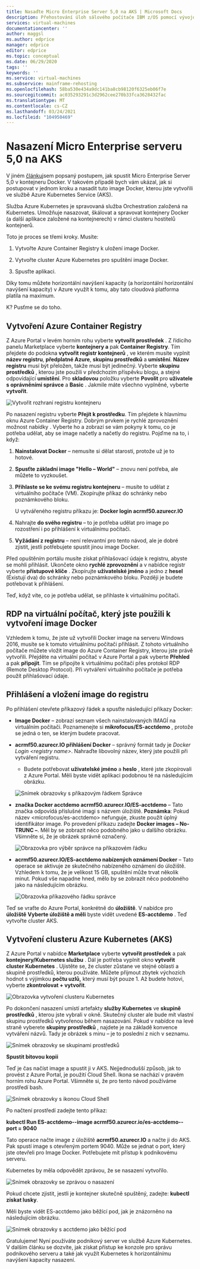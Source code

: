 ```yaml
---
title: Nasaďte Micro Enterprise Server 5,0 na AKS | Microsoft Docs
description: Přehostování úloh sálového počítače IBM z/OS pomocí vývojového a testovacího prostředí pro Azure na virtuálních počítačích Azure (virtuální počítače).
services: virtual-machines
documentationcenter: ''
author: maggsl
ms.author: edprice
manager: edprice
editor: edprice
ms.topic: conceptual
ms.date: 06/29/2020
tags: ''
keywords: ''
ms.service: virtual-machines
ms.subservice: mainframe-rehosting
ms.openlocfilehash: 58ba530e434a9dc141ba8cb98120f6325eb06f7e
ms.sourcegitcommit: ac035293291c3d2962cee270b33fca3628432fac
ms.translationtype: MT
ms.contentlocale: cs-CZ
ms.lasthandoff: 03/24/2021
ms.locfileid: "104950469"
---
```

# <a name="deploy-micro-focus-enterprise-server-50-to-aks"></a>Nasazení Micro Enterprise serveru 5,0 na AKS

V jiném [článku](./run-enterprise-server-container.md)jsem popsaný postupem, jak spustit Micro Enterprise Server 5,0 v kontejneru Docker. V takovém případě bych vám ukázal, jak si postupovat v jednom kroku a nasadit tuto image Docker, kterou jste vytvořili ve službě Azure Kubernetes Service (AKS).

Služba Azure Kubernetes je spravovaná služba Orchestration založená na Kubernetes. Umožňuje nasazovat, škálovat a spravovat kontejnery Docker (a další aplikace založené na kontejnerech) v rámci clusteru hostitelů kontejnerů.

Toto je proces se třemi kroky. Musíte:

1.  Vytvořte Azure Container Registry k uložení image Docker.

2.  Vytvořte cluster Azure Kubernetes pro spuštění image Docker.

3.  Spusťte aplikaci.

Díky tomu můžete horizontální navýšení kapacity (a horizontální horizontální navýšení kapacity) v Azure využít k tomu, aby tato cloudová platforma platila na maximum.

K? Pusťme se do toho.

## <a name="create-the-azure-container-registry"></a>Vytvoření Azure Container Registry

Z Azure Portal v levém horním rohu vyberte **vytvořit prostředek** . Z řídicího panelu Marketplace vyberte **kontejnery a** pak **Container Registry**. Tím přejdete do podokna **vytvořit registr kontejnerů** , ve kterém musíte vyplnit **název registru**, **předplatné Azure**, **skupinu prostředků** a **umístění**. **Název registru** musí být přeložen, takže musí být jedinečný. Vyberte **skupinu prostředků** , kterou jste použili v předchozím příspěvku blogu, a stejné odpovídající **umístění**. Pro **skladovou** položku vyberte **Povolit** pro **uživatele s oprávněními správce** a **Basic** . Jakmile máte všechno vyplněné, vyberte **vytvořit**.

![Vytvořit rozhraní registru kontejneru](media/deploy-image-1.png)

Po nasazení registru vyberte **Přejít k prostředku**. Tím přejdete k hlavnímu oknu Azure Container Registry. Dobrým prvkem je rychlé zprovoznění možnost nabídky  . Vyberte ho a zobrazí se vám pokyny k tomu, co je potřeba udělat, aby se image načetly a načetly do registru. Pojďme na to, i když:

1.  **Nainstalovat Docker** – nemusíte si dělat starosti, protože už je to hotové.

2.  **Spusťte základní image "Hello – World"** – znovu není potřeba, ale můžete to vyzkoušet.

3.  **Přihlaste se ke svému registru kontejneru** – musíte to udělat z virtuálního počítače (VM). Zkopírujte příkaz do schránky nebo poznámkového bloku.

    U vytvářeného registru příkazu je: **Docker login acrmf50.azurecr.IO**

4.  Nahrajte **do svého registru** – to je potřeba udělat pro image po rozostření i po přihlášení k virtuálnímu počítači.

5.  **Vyžádání z registru** – není relevantní pro tento návod, ale je dobré zjistit, jestli potřebujete spustit jinou image Docker.

Před opuštěním portálu musíte získat přihlašovací údaje k registru, abyste se mohli přihlásit. Ukončete okno **rychlé zprovoznění** a v nabídce registr vyberte **přístupové klíče** . Zkopírujte **uživatelské jméno** a jedno z **hesel** (Existují dva) do schránky nebo poznámkového bloku. Později je budete potřebovat k přihlášení.

Teď, když víte, co je potřeba udělat, se přihlaste k virtuálnímu počítači.

## <a name="rdp-to-the-virtual-machine-you-used-to-create-the-docker-image"></a>RDP na virtuální počítač, který jste použili k vytvoření image Docker

Vzhledem k tomu, že jste už vytvořili Docker image na serveru Windows 2016, musíte se k tomuto virtuálnímu počítači přihlásit. Z tohoto virtuálního počítače můžete vložit image do Azure Container Registry, kterou jste právě vytvořili. Přejděte na virtuální počítač v Azure Portal a pak vyberte **Přehled** a pak **připojit**. Tím se připojíte k virtuálnímu počítači přes protokol RDP (Remote Desktop Protocol). Při vytváření virtuálního počítače je potřeba použít přihlašovací údaje.

## <a name="log-in-and-push-the-image-to-the-registry"></a>Přihlášení a vložení image do registru

Po přihlášení otevřete příkazový řádek a spusťte následující příkazy Docker:

-   **Image Docker** – zobrazí seznam všech nainstalovaných IMAGÍ na virtuálním počítači. Poznamenejte si **mikrofocus/ES-acctdemo** , protože se jedná o ten, se kterým budete pracovat.

-   **acrmf50.azurecr.IO přihlášení Docker** – správný formát tady je *Docker Login \<registry name\>*. Nahraďte libovolný název, který jste použili při vytváření registru.

    -   Budete potřebovat **uživatelské jméno** a **heslo** , které jste zkopírovali z Azure Portal. Měli byste vidět aplikaci podobnou té na následujícím obrázku.

    ![Snímek obrazovky s příkazovým řádkem Správce](media/deploy-image-2.png)

-   **značka Docker acctdemo acrmf50.azurecr.IO/ES-acctdemo** – Tato značka odpovídá příslušné imagi s názvem úložiště. **Poznámka**: Pokud název \<microfocus/es-acctdemo\> nefunguje, zkuste použít úplný identifikátor image. Po provedení příkazu zadejte **Docker images – No-TRUNC –**. Měl by se zobrazit něco podobného jako u dalšího obrázku. Všimněte si, že je obrázek správně označený.

    ![Obrazovka pro výběr správce na příkazovém řádku](media/deploy-image-3.png)

-   **acrmf50.azurecr.IO/ES-acctdemo nabízených oznámení Docker** – Tato operace se aktivuje ze skutečného nabízeného oznámení do úložiště. Vzhledem k tomu, že je velikost 15 GB, spuštění může trvat několik minut. Pokud vše napadne hned, mělo by se zobrazit něco podobného jako na následujícím obrázku.

    ![Obrazovka příkazového řádku správce](media/deploy-image-4.png)

Teď se vraťte do Azure Portal, konkrétně do **úložiště**. V nabídce pro **úložiště** **Vyberte úložiště a měli** byste vidět uvedené **ES-acctdemo** . Teď vytvořte cluster AKS.

## <a name="create-the-azure-kubernetes-aks-cluster"></a>Vytvoření clusteru Azure Kubernetes (AKS)

Z Azure Portal v nabídce **Marketplace** vyberte **vytvořit prostředek** a pak **kontejnery/Kubernetes službu** . Dál je potřeba vyplnit okno **vytvořit cluster Kubernetes** . Ujistěte se, že cluster zůstane ve stejné oblasti a skupině prostředků, kterou používáte. Můžete přijmout zbytek výchozích hodnot s výjimkou **počtu uzlů,** který musí být pouze 1. Až budete hotovi, vyberte **zkontrolovat + vytvořit**.

![Obrazovka vytvoření clusteru Kubernetes](media/deploy-image-5.png)

Po dokončení nasazení umístí artefakty **služby Kubernetes** ve **skupině prostředků** , kterou jste vybrali v okně. Skutečný cluster ale bude mít vlastní skupinu prostředků vytvořenou během nasazování. Pokud v nabídce na levé straně vyberete **skupiny prostředků** , najdete je na základě konvence vytváření názvů. Tady je obrázek s minu – je to poslední z nich v seznamu.

![Snímek obrazovky se skupinami prostředků](media/deploy-image-6.png)

**Spustit bitovou kopii**

Teď je čas načíst image a spustit ji v AKS. Nejjednodušší způsob, jak to provést z Azure Portal, je použití Cloud Shell. Ikona se nachází v pravém horním rohu Azure Portal. Všimněte si, že pro tento návod používáme prostředí bash.

![Snímek obrazovky s ikonou Cloud Shell](media/deploy-image-7.png)

Po načtení prostředí zadejte tento příkaz:

**kubectl Run ES-acctdemo--image acrmf50.azurecr.io/es-acctdemo--port = 9040**

Tato operace načte image z úložiště **acrmf50.azurecr.IO** a načte ji do AKS. Pak spustí image s otevřeným portem 9040. Může se jednat o port, který jste otevřeli pro Image Docker. Potřebujete mít přístup k podnikovému serveru.

Kubernetes by měla odpovědět zprávou, že se nasazení vytvořilo.

![Snímek obrazovky se zprávou o nasazení](media/deploy-image-8.jpg)

Pokud chcete zjistit, jestli je kontejner skutečně spuštěný, zadejte: **kubectl získat lusky**.

Měli byste vidět ES-acctdemo jako běžící pod, jak je znázorněno na následujícím obrázku.

![Snímek obrazovky s acctdemo jako běžící pod](media/deploy-image-9.png)

Gratulujeme! Nyní používáte podnikový server ve službě Azure Kubernetes. V dalším článku se dozvíte, jak získat přístup ke konzole pro správu podnikového serveru a také jak využít Kubernetes k horizontálnímu navýšení kapacity nasazení.
